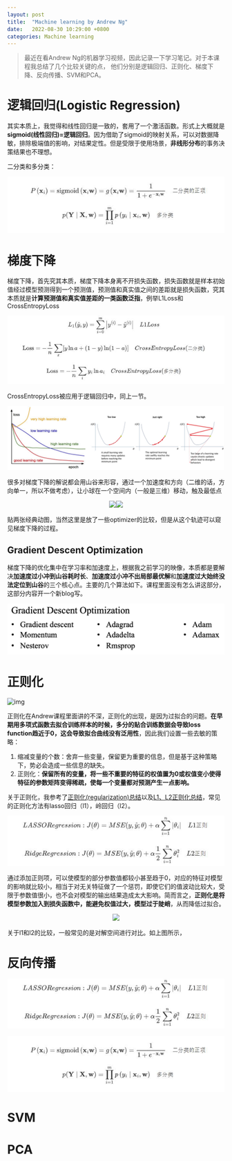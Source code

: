 ```yaml
---
layout: post
title:  "Machine learning by Andrew Ng"
date:   2022-08-30 10:29:00 +0800
categories: Machine learning
---
```


> 最近在看Andrew Ng的机器学习视频，因此记录一下学习笔记。对于本课程我总结了几个比较关键的点， 他们分别是逻辑回归、正则化、梯度下降、反向传播、SVM和PCA。

# 逻辑回归(Logistic Regression)

其实本质上，我觉得和线性回归是一致的，套用了一个激活函数。形式上大概就是 **sigmoid(线性回归)=逻辑回归**。因为借助了sigmoid的映射关系，可以对数据降敏，排除极端值的影响，对结果定性。但是受限于使用场景，**非线形分布**的事务决策结果也不理想。

二分类和多分类：

![sigmoid](../images/sigmoid.jpg)



# 梯度下降

梯度下降，首先究其本质，梯度下降本身离不开损失函数，损失函数就是样本初始值经过模型预测得到一个预测值，预测值和真实值之间的差距就是损失函数，究其本质就是**计算预测值和真实值差距的一类函数泛指**，例举L1Loss和CrossEntropyLoss

![loss](../images/loss.jpg)





 CrossEntropyLoss被应用于逻辑回归中，同上一节。

![image-20220909165904163](/images/image-20220909165904163.png)



很多对梯度下降的解说都会用山谷来形容，通过一个加速度和方向（二维的话，方向单一，所以不做考虑），让小球在一个空间内（一般是三维）移动，触及最低点



<div align="center">    <img src="https://ruder.io/content/images/2016/09/contours_evaluation_optimizers.gif"  height=400><img src="https://ruder.io/content/images/2016/09/saddle_point_evaluation_optimizers.gif" height=400> </div>

贴两张经典动图，当然这里是放了一些optimizer的比较，但是从这个轨迹可以窥见梯度下降的过程。

## Gradient Descent Optimization

梯度下降的优化集中在学习率和加速度上，根据我之前学习的映像，本质都是要解决**加速度过小冲到山谷耗时长**、**加速度过小冲不出局部最优解**和**加速度过大始终没法定位到山谷**的三个核心点。主要的几个算法如下。课程里面没有怎么讲这部分，这部分内容开一个新blog写。

![image-20220909173650070](/images/image-20220909173650070.png)



# 正则化

![img](https://img-blog.csdn.net/20170313180022523?watermark/2/text/aHR0cDovL2Jsb2cuY3Nkbi5uZXQveWlueXUxOTk1MDgxMQ==/font/5a6L5L2T/fontsize/400/fill/I0JBQkFCMA==/dissolve/70/gravity/Center)

正则化在Andrew课程里面讲的不深，正则化的出现，是因为过拟合的问题。**在早期用多项式函数去拟合训练样本的时候，多分的贴合训练数据会导致loss function趋近于0，这会导致拟合曲线没有泛用性**，因此我们设置一些去敏的策略：

1. 缩减变量的个数：舍弃一些变量，保留更为重要的信息，但是基于这种策略下，势必会造成一些信息的缺失。
2. 正则化：**保留所有的变量，将一些不重要的特征的权值置为0或权值变小使得特征的参数矩阵变得稀疏，使每一个变量都对预测产生一点影响。**

关于正则化，我参考了[正则化(regularization)总结](https://zhuanlan.zhihu.com/p/128129015)以及[L1、L2正则化总结](https://blog.csdn.net/Yasin0/article/details/89682616)，常见的正则化方法有lasso回归（l1），岭回归（l2）。

![](../images/regression.jpg)



通过添加正则项，可以使模型的部分参数值都较小甚至趋于0，对应的特征对模型的影响就比较小，相当于对无关特征做了一个惩罚，即使它们的值波动比较大，受限于参数值很小，也不会对模型的输出结果造成太大影响。简而言之，**正则化是将模型参数加入到损失函数中，能避免权值过大，模型过于陡峭**，从而降低过拟合。


<div align=center><img src="https://img-blog.csdnimg.cn/2019070323172473.png"></div>

关于l1和l2的比较，一般常见的是对解空间进行对比。如上图所示，

# 反向传播

![regression](/images/regression.jpg)

![sigmoid](./images/sigmoid.jpg)

# SVM

# PCA
